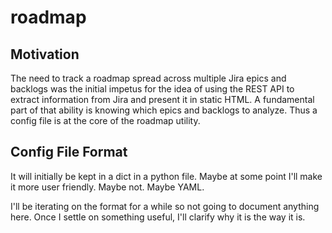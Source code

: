 # roadmap

## Motivation

The need to track a roadmap spread across multiple Jira epics and backlogs was the initial impetus for the idea of using the REST API to extract information from Jira and present it in static HTML.
A fundamental part of that ability is knowing which epics and backlogs to analyze.
Thus a config file is at the core of the roadmap utility.

## Config File Format

It will initially be kept in a dict in a python file.
Maybe at some point I'll make it more user friendly.  Maybe not.  Maybe YAML.

I'll be iterating on the format for a while so not going to document anything here.
Once I settle on something useful, I'll clarify why it is the way it is.